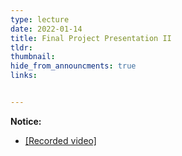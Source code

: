 ```yaml
---
type: lecture
date: 2022-01-14
title: Final Project Presentation II
tldr: 
thumbnail: 
hide_from_announcments: true
links: 


---
```

**Notice:**
- [[Recorded video]](https://www.youtube.com/watch?v=pTPNOnPNOOw)

